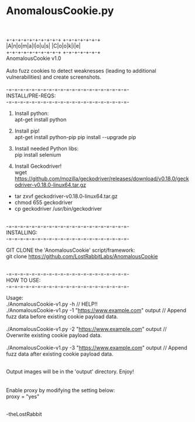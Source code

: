 # AnomalousCookie.py
<BR><BR>
+-+-+-+-+-+-+-+-+-+ +-+-+-+-+-+-+<BR>
|A|n|o|m|a|l|o|u|s| |C|o|o|k|i|e|<BR>
+-+-+-+-+-+-+-+-+-+ +-+-+-+-+-+-+<BR>
AnomalousCookie v1.0<BR><BR>
Auto fuzz cookies to detect weaknesses (leading to additional vulnerabilities) and create screenshots.
<BR><BR>
-=-=-=-=-=-=-=-=-=-=-=-=-=-=-=-=-=-=-=-=-=-<BR>
INSTALL/PRE-REQS:<BR>
-=-=-=-=-=-=-=-=-=-=-=-=-=-=-=-=-=-=-=-=-=-<BR>
1. Install python:<BR>
apt-get install python

2. Install pip!<BR>
apt-get install python-pip
pip install --upgrade pip

3. Install needed Python libs:<BR>
pip install selenium<BR>

4. Install Geckodriver!<BR>
wget https://github.com/mozilla/geckodriver/releases/download/v0.18.0/geckodriver-v0.18.0-linux64.tar.gz<BR>

- tar zxvf geckodriver-v0.18.0-linux64.tar.gz<BR>
- chmod 655 geckodriver<BR>
- cp geckodriver /usr/bin/geckodriver<BR>

<BR>
-=-=-=-=-=-=-=-=-=-=-=-=-=-=-=-=-=-=-=-=-=-<BR>
INSTALLING:<br>
-=-=-=-=-=-=-=-=-=-=-=-=-=-=-=-=-=-=-=-=-=-<BR>

GIT CLONE the 'AnomalousCookie' script/framework:<BR>
git clone https://github.com/LostRabbitLabs/AnomalousCookie<BR>

<BR>
-=-=-=-=-=-=-=-=-=-=-=-=-=-=-=-=-=-=-=-=-=-<BR>
HOW TO USE:<BR>
-=-=-=-=-=-=-=-=-=-=-=-=-=-=-=-=-=-=-=-=-=-<BR>

Usage:<BR>
./AnomalousCookie-v1.py -h  // HELP!!<BR>
./AnomalousCookie-v1.py -1 "https://www.example.com" output // Append fuzz data before existing cookie payload data.<BR><BR>
./AnomalousCookie-v1.py -2 "https://www.example.com" output // Overwrite existing cookie payload data.<BR><BR>
./AnomalousCookie-v1.py -3 "https://www.example.com" output // Append fuzz data after existing cookie payload data.<BR><BR>


Output images will be in the 'output' directory. Enjoy!<BR>
<BR><BR>
Enable proxy by modifying the setting below:<BR>
proxy = "yes"<BR><BR>

-theLostRabbit
<BR><BR>

